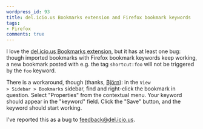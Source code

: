 ```yaml
---
wordpress_id: 93
title: del.icio.us Bookmarks extension and Firefox bookmark keywords
tags:
- Firefox
comments: true
---
```

I love the <a href="https://addons.mozilla.org/firefox/3615/">del.icio.us Bookmarks extension</a>, but it has at least one bug: though imported bookmarks with Firefox bookmark keywords keep working, a new bookmark posted with e.g. the tag <code>shortcut:foo</code> will not be triggered by the <code>foo</code> keyword.

There is a workaround, though (thanks, <a href="http://bkhl.elektrubadur.se/">Björn</a>): in the <code>View &gt; Sidebar &gt; Bookmarks</code> sidebar, find and right-click the bookmark in question. Select "Properties" from the contextual menu. Your keyword should appear in the "keyword" field. Click the "Save" button, and the keyword should start working.

I've reported this as a bug to <a href="mailto:feedback@del.icio.us">feedback@del.icio.us</a>.
